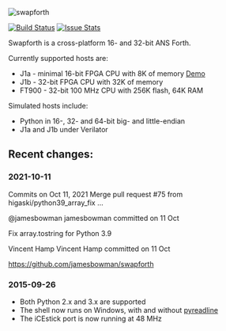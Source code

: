![swapforth](/doc/swapforth1.png)

[![Build Status](https://travis-ci.org/jamesbowman/swapforth.svg?branch=master)](https://travis-ci.org/jamesbowman/swapforth)
[![Issue Stats](http://issuestats.com/github/jamesbowman/swapforth/badge/issue?style=flat-square)](http://issuestats.com/github/jamesbowman/swapforth)

Swapforth is a cross-platform 16- and 32-bit ANS Forth.

Currently supported hosts are:

 * J1a - minimal 16-bit FPGA CPU with 8K of memory [Demo](http://www.excamera.com/sphinx/article-j1a-swapforth.html)
 * J1b - 32-bit FPGA CPU with 32K of memory
 * FT900 - 32-bit 100 MHz CPU with 256K flash, 64K RAM

Simulated hosts include:

 * Python in 16-, 32- and 64-bit big- and little-endian
 * J1a and J1b under Verilator

## Recent changes:

### 2021-10-11
Commits on Oct 11, 2021
Merge pull request #75 from higaski/python39_array_fix …

@jamesbowman
jamesbowman committed on 11 Oct
  
Fix array.tostring for Python 3.9

Vincent Hamp
Vincent Hamp committed on 11 Oct

https://github.com/jamesbowman/swapforth

### 2015-09-26

 * Both Python 2.x and 3.x are supported
 * The shell now runs on Windows, with and without [pyreadline](https://pypi.python.org/pypi/pyreadline)
 * The iCEstick port is now running at 48 MHz
